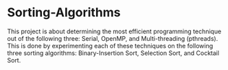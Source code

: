 # Sorting-Algorithms
This project is about determining the most efficient programming technique out of the following three: Serial, OpenMP, and Multi-threading (pthreads).  This is done by experimenting each of these techniques on the following three sorting algorithms: Binary-Insertion Sort, Selection Sort, and Cocktail Sort.
